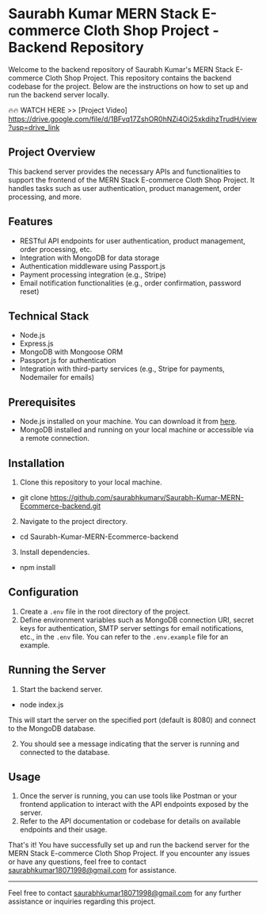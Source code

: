 # Saurabh Kumar MERN Stack E-commerce Cloth Shop Project - Backend Repository

Welcome to the backend repository of Saurabh Kumar's MERN Stack E-commerce Cloth Shop Project. This repository contains the backend codebase for the project. Below are the instructions on how to set up and run the backend server locally.

🔥🔥 WATCH HERE >> [Project Video] https://drive.google.com/file/d/1BFvq17ZshOR0hNZi4Oi25xkdihzTrudH/view?usp=drive_link

## Project Overview
This backend server provides the necessary APIs and functionalities to support the frontend of the MERN Stack E-commerce Cloth Shop Project. It handles tasks such as user authentication, product management, order processing, and more.

## Features
- RESTful API endpoints for user authentication, product management, order processing, etc.
- Integration with MongoDB for data storage
- Authentication middleware using Passport.js
- Payment processing integration (e.g., Stripe)
- Email notification functionalities (e.g., order confirmation, password reset)

## Technical Stack
- Node.js
- Express.js
- MongoDB with Mongoose ORM
- Passport.js for authentication
- Integration with third-party services (e.g., Stripe for payments, Nodemailer for emails)

## Prerequisites
- Node.js installed on your machine. You can download it from [here](https://nodejs.org/).
- MongoDB installed and running on your local machine or accessible via a remote connection.

## Installation

1. Clone this repository to your local machine.
- git clone https://github.com/saurabhkumarv/Saurabh-Kumar-MERN-Ecommerce-backend.git

2. Navigate to the project directory.
- cd Saurabh-Kumar-MERN-Ecommerce-backend

3. Install dependencies.
- npm install


## Configuration
1. Create a `.env` file in the root directory of the project.
2. Define environment variables such as MongoDB connection URI, secret keys for authentication, SMTP server settings for email notifications, etc., in the `.env` file. You can refer to the `.env.example` file for an example.

## Running the Server
1. Start the backend server.
- node index.js

This will start the server on the specified port (default is 8080) and connect to the MongoDB database.

2. You should see a message indicating that the server is running and connected to the database.

## Usage
1. Once the server is running, you can use tools like Postman or your frontend application to interact with the API endpoints exposed by the server.
2. Refer to the API documentation or codebase for details on available endpoints and their usage.

That's it! You have successfully set up and run the backend server for the MERN Stack E-commerce Cloth Shop Project. If you encounter any issues or have any questions, feel free to contact saurabhkumar18071998@gmail.com for assistance.

---
Feel free to contact saurabhkumar18071998@gmail.com for any further assistance or inquiries regarding this project.

